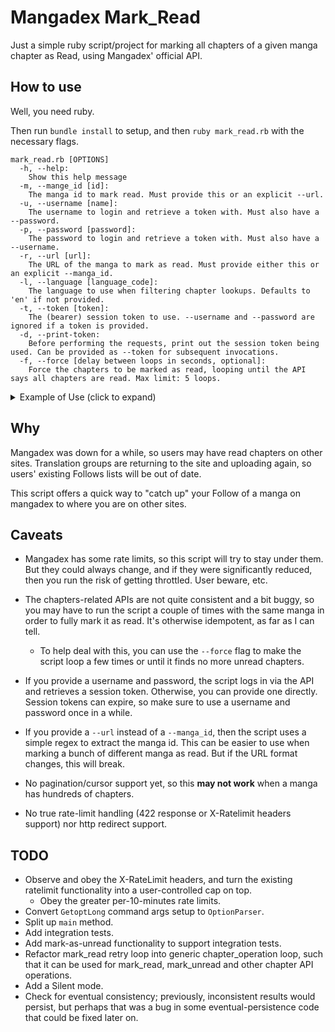 # Mangadex Mark_Read

Just a simple ruby script/project for marking all chapters of a given manga chapter as Read, using Mangadex' official API.

## How to use

Well, you need ruby.

Then run `bundle install` to setup, and then `ruby mark_read.rb` with the necessary flags.

```help
mark_read.rb [OPTIONS]
  -h, --help:
    Show this help message
  -m, --mange_id [id]:
    The manga id to mark read. Must provide this or an explicit --url.
  -u, --username [name]:
    The username to login and retrieve a token with. Must also have a --password.
  -p, --password [password]:
    The password to login and retrieve a token with. Must also have a --username.
  -r, --url [url]:
    The URL of the manga to mark as read. Must provide either this or an explicit --manga_id.
  -l, --language [language_code]:
    The language to use when filtering chapter lookups. Defaults to 'en' if not provided.
  -t, --token [token]:
    The (bearer) session token to use. --username and --password are ignored if a token is provided.
  -d, --print-token:
    Before performing the requests, print out the session token being used. Can be provided as --token for subsequent invocations.
  -f, --force [delay between loops in seconds, optional]:
    Force the chapters to be marked as read, looping until the API says all chapters are read. Max limit: 5 loops.
```

<details>

<summary>Example of Use (click to expand)</summary>

> ~$ ruby ./mark_read.rb --username your_username_here --password your_password_here --url https://mangadex.org/title/c84acc63-b8c7-4ae3-b44e-277ac3501f5c/shijou-saikyou-orck-san-no-tanoshii-tanetsuke-harem-zukuri?page=1 -f
>
> \> Parsed manga id c84acc63-b8c7-4ae3-b44e-277ac3501f5c, for manga: 'Shijou Saikyou Orck San No Tanoshii Tanetsuke Harem Zukuri'
>
> \> Marking 7 chapters as read out of 34 (en) chapters. User's total read chapters size (all languages): 27.
>
> \> Marking chapter 49f8f2a0-64da-43ab-a89d-6bdb1103a987, index 0 as read.
>
> \> Result for chapter 49f8f2a0-64da-43ab-a89d-6bdb1103a987 at index 0 is #<Net::HTTPOK:0x00007fffce242ae0>
>
> \> Marking chapter aa636cdb-e1e7-4f48-b2de-f548886d2d00, index 1 as read.
>
> ...


</details>

## Why

Mangadex was down for a while, so users may have read chapters on other sites. Translation groups are returning to the site and uploading again, so users' existing Follows lists will be out of date.

This script offers a quick way to "catch up" your Follow of a manga on mangadex to where you are on other sites.

## Caveats

* Mangadex has some rate limits, so this script will try to stay under them. But they could always change, and if they were significantly reduced, then you run the risk of getting throttled. User beware, etc.

* The chapters-related APIs are not quite consistent and a bit buggy, so you may have to run the script a couple of times with the same manga in order to fully mark it as read. It's otherwise idempotent, as far as I can tell.
  * To help deal with this, you can use the `--force` flag to make the script loop a few times or until it finds no more unread chapters.

* If you provide a username and password, the script logs in via the API and retrieves a session token. Otherwise, you can provide one directly. Session tokens can expire, so make sure to use a username and password once in a while.

* If you provide a `--url` instead of a `--manga_id`, then the script uses a simple regex to extract the manga id. This can be easier to use when marking a bunch of different manga as read. But if the URL format changes, this will break.

* No pagination/cursor support yet, so this **may not work** when a manga has hundreds of chapters.

* No true rate-limit handling (422 response or X-Ratelimit headers support) nor http redirect support.

## TODO

* Observe and obey the X-RateLimit headers, and turn the existing ratelimit functionality into a user-controlled cap on top.
  * Obey the greater per-10-minutes rate limits.
* Convert `GetoptLong` command args setup to `OptionParser`.
* Split up `main` method.
* Add integration tests.
* Add mark-as-unread functionality to support integration tests.
* Refactor mark_read retry loop into generic chapter_operation loop, such that it can be used for mark_read, mark_unread and other chapter API operations.
* Add a Silent mode.
* Check for eventual consistency; previously, inconsistent results would persist, but perhaps that was a bug in some eventual-persistence code that could be fixed later on.
